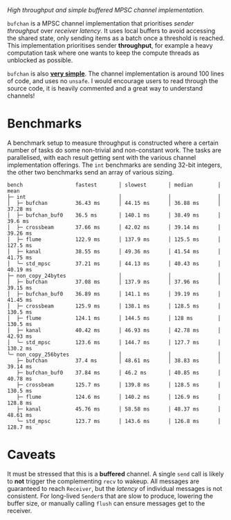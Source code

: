 _High throughput and simple buffered MPSC channel implementation._

`bufchan` is a MPSC channel implementation that prioritises _sender throughput_ over _receiver
latency_.
It uses local buffers to avoid accessing the shared state, only sending items as a batch once a
threshold is reached.
This implementation prioritises sender **throughput**, for example a heavy computation task where
one wants to keep the compute threads as unblocked as possible.

`bufchan` is also [**very simple**](https://www.infoq.com/presentations/Simple-Made-Easy/).
The channel implementation is around 100 lines of code, and uses no `unsafe`.
I would encourage users to read through the source code, it is heavily commented and a great way to
understand channels!

# Benchmarks

A benchmark setup to measure throughput is constructed where a certain number of tasks do some
non-trivial and non-constant work. The tasks are parallelised, with each result getting sent with
the various channel implementation offerings.
The `int` benchmarks are sending 32-bit integers, the other two benchmarks send an array of various
sizing.

```
bench                 fastest       │ slowest       │ median        │ mean 
├─ int                              │               │               │       
│  ├─ bufchan         36.43 ms      │ 44.15 ms      │ 36.88 ms      │ 37.28 ms
│  ├─ bufchan_buf0    36.5 ms       │ 140.1 ms      │ 38.49 ms      │ 39.6 ms
│  ├─ crossbeam       37.66 ms      │ 42.02 ms      │ 39.14 ms      │ 39.26 ms
│  ├─ flume           122.9 ms      │ 137.9 ms      │ 125.5 ms      │ 127.5 ms
│  ├─ kanal           38.55 ms      │ 49.36 ms      │ 41.54 ms      │ 41.75 ms
│  ╰─ std_mpsc        37.21 ms      │ 44.13 ms      │ 40.43 ms      │ 40.19 ms
├─ non_copy_24bytes                 │               │               │        
│  ├─ bufchan         37.08 ms      │ 137.9 ms      │ 37.96 ms      │ 39.15 ms
│  ├─ bufchan_buf0    36.89 ms      │ 141.1 ms      │ 39.19 ms      │ 41.45 ms
│  ├─ crossbeam       125.9 ms      │ 138.1 ms      │ 128.5 ms      │ 130.5 ms
│  ├─ flume           124.1 ms      │ 144.5 ms      │ 128 ms        │ 130.5 ms
│  ├─ kanal           40.42 ms      │ 46.93 ms      │ 42.78 ms      │ 42.93 ms
│  ╰─ std_mpsc        123.6 ms      │ 144.7 ms      │ 127.7 ms      │ 130.2 ms
╰─ non_copy_256bytes                │               │               │         
   ├─ bufchan         37.4 ms       │ 48.61 ms      │ 38.83 ms      │ 39.14 ms
   ├─ bufchan_buf0    37.84 ms      │ 46.2 ms       │ 40.85 ms      │ 40.78 ms
   ├─ crossbeam       125.7 ms      │ 139.8 ms      │ 128.5 ms      │ 130.5 ms
   ├─ flume           124.6 ms      │ 140.2 ms      │ 126.9 ms      │ 128.8 ms
   ├─ kanal           45.76 ms      │ 58.58 ms      │ 48.37 ms      │ 48.61 ms
   ╰─ std_mpsc        123.7 ms      │ 143.6 ms      │ 126.8 ms      │ 128.7 ms
```

# Caveats

It must be stressed that this is a **buffered** channel.
A single `send` call is likely to **not** trigger the complementing `recv` to wakeup.
All messages are guaranteed to reach `Receiver`, but the _latency_ of individual messages is not
consistent.
For long-lived `Sender`s that are slow to produce, lowering the buffer size, or manually calling
`flush` can ensure messages get to the receiver.
